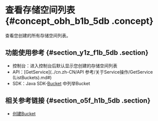 # 查看存储空间列表 {#concept_obh_b1b_5db .concept}

查看您创建的所有存储空间列表。

## 功能使用参考 {#section_y1z_f1b_5db .section}

-   控制台：进入控制台后默认显示您创建的存储空间列表
-   API：[GetService](../cn.zh-CN/API 参考/关于Service操作/GetService (ListBuckets).md#)
-   SDK：Java SDK-[Bucket](https://help.aliyun.com/document_detail/32012.html) 中列举Bucket

## 相关参考链接 {#section_o5f_h1b_5db .section}

-   [创建Bucket](cn.zh-CN/开发指南/管理存储空间/创建存储空间.md#)

